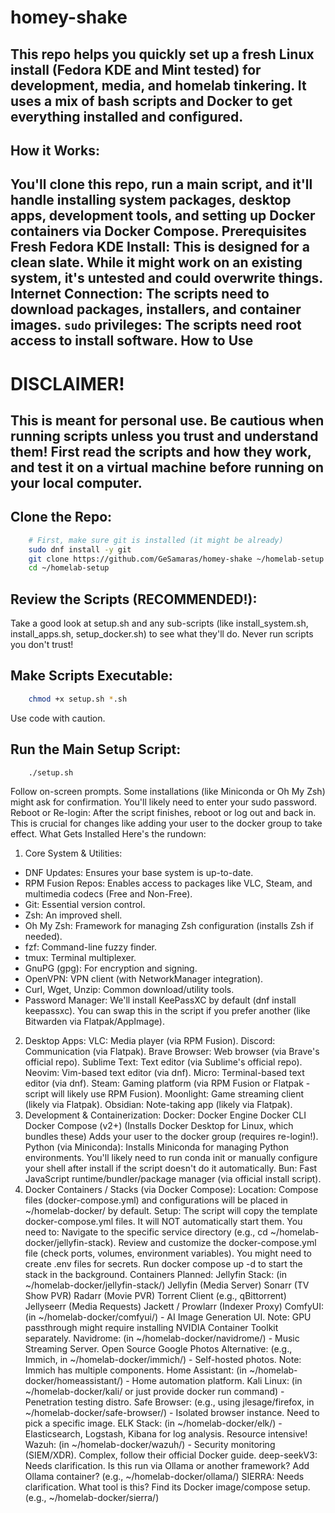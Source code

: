 # homey-shake


This repo helps you quickly set up a fresh Linux install (Fedora KDE and Mint tested) for development, media, and homelab tinkering. It uses a mix of bash scripts and Docker to get everything installed and configured.
---
## How it Works:
You'll clone this repo, run a main script, and it'll handle installing system packages, desktop apps, development tools, and setting up Docker containers via Docker Compose.
Prerequisites
Fresh Fedora KDE Install: This is designed for a clean slate. While it might work on an existing system, it's untested and could overwrite things.
Internet Connection: The scripts need to download packages, installers, and container images.
`sudo` privileges: The scripts need root access to install software.
How to Use
---
# DISCLAIMER!
This is meant for personal use. Be cautious when running scripts unless you trust and understand them!
First read the scripts and how they work, and test it on a virtual machine before running on your local computer.
---
## Clone the Repo:
```bash
    # First, make sure git is installed (it might be already)
    sudo dnf install -y git
    git clone https://github.com/GeSamaras/homey-shake ~/homelab-setup
    cd ~/homelab-setup
```
## Review the Scripts (RECOMMENDED!):
Take a good look at setup.sh and any sub-scripts (like install_system.sh, install_apps.sh, setup_docker.sh) to see what they'll do. Never run scripts you don't trust!
## Make Scripts Executable:
```bash
    chmod +x setup.sh *.sh
```
Use code with caution.
## Run the Main Setup Script:
```bash
    ./setup.sh
```
Follow on-screen prompts. Some installations (like Miniconda or Oh My Zsh) might ask for confirmation. You'll likely need to enter your sudo password.
Reboot or Re-login: After the script finishes, reboot or log out and back in. This is crucial for changes like adding your user to the docker group to take effect.
What Gets Installed
Here's the rundown:
1. Core System & Utilities:
- DNF Updates: Ensures your base system is up-to-date.
- RPM Fusion Repos: Enables access to packages like VLC, Steam, and multimedia codecs (Free and Non-Free).
- Git: Essential version control.
- Zsh: An improved shell.
- Oh My Zsh: Framework for managing Zsh configuration (installs Zsh if needed).
- fzf: Command-line fuzzy finder.
- tmux: Terminal multiplexer.
- GnuPG (gpg): For encryption and signing.
- OpenVPN: VPN client (with NetworkManager integration).
- Curl, Wget, Unzip: Common download/utility tools.
- Password Manager: We'll install KeePassXC by default (dnf install keepassxc). You can swap this in the script if you prefer another (like Bitwarden via Flatpak/AppImage).
2. Desktop Apps:
VLC: Media player (via RPM Fusion).
Discord: Communication (via Flatpak).
Brave Browser: Web browser (via Brave's official repo).
Sublime Text: Text editor (via Sublime's official repo).
Neovim: Vim-based text editor (via dnf).
Micro: Terminal-based text editor (via dnf).
Steam: Gaming platform (via RPM Fusion or Flatpak - script will likely use RPM Fusion).
Moonlight: Game streaming client (likely via Flatpak).
Obsidian: Note-taking app (likely via Flatpak).
3. Development & Containerization:
Docker:
Docker Engine
Docker CLI
Docker Compose (v2+)
(Installs Docker Desktop for Linux, which bundles these)
Adds your user to the docker group (requires re-login!).
Python (via Miniconda):
Installs Miniconda for managing Python environments. You'll likely need to run conda init or manually configure your shell after install if the script doesn't do it automatically.
Bun: Fast JavaScript runtime/bundler/package manager (via official install script).
4. Docker Containers / Stacks (via Docker Compose):
Location: Compose files (docker-compose.yml) and configurations will be placed in ~/homelab-docker/ by default.
Setup: The script will copy the template docker-compose.yml files. It will NOT automatically start them. You need to:
Navigate to the specific service directory (e.g., cd ~/homelab-docker/jellyfin-stack).
Review and customize the docker-compose.yml file (check ports, volumes, environment variables). You might need to create .env files for secrets.
Run docker compose up -d to start the stack in the background.
Containers Planned:
Jellyfin Stack: (in ~/homelab-docker/jellyfin-stack/)
Jellyfin (Media Server)
Sonarr (TV Show PVR)
Radarr (Movie PVR)
Torrent Client (e.g., qBittorrent)
Jellyseerr (Media Requests)
Jackett / Prowlarr (Indexer Proxy)
ComfyUI: (in ~/homelab-docker/comfyui/) - AI Image Generation UI. Note: GPU passthrough might require installing NVIDIA Container Toolkit separately.
Navidrome: (in ~/homelab-docker/navidrome/) - Music Streaming Server.
Open Source Google Photos Alternative: (e.g., Immich, in ~/homelab-docker/immich/) - Self-hosted photos. Note: Immich has multiple components.
Home Assistant: (in ~/homelab-docker/homeassistant/) - Home automation platform.
Kali Linux: (in ~/homelab-docker/kali/ or just provide docker run command) - Penetration testing distro.
Safe Browser: (e.g., using jlesage/firefox, in ~/homelab-docker/safe-browser/) - Isolated browser instance. Need to pick a specific image.
ELK Stack: (in ~/homelab-docker/elk/) - Elasticsearch, Logstash, Kibana for log analysis. Resource intensive!
Wazuh: (in ~/homelab-docker/wazuh/) - Security monitoring (SIEM/XDR). Complex, follow their official Docker guide.
deep-seekV3: Needs clarification. Is this run via Ollama or another framework? Add Ollama container? (e.g., ~/homelab-docker/ollama/)
SIERRA: Needs clarification. What tool is this? Find its Docker image/compose setup. (e.g., ~/homelab-docker/sierra/)